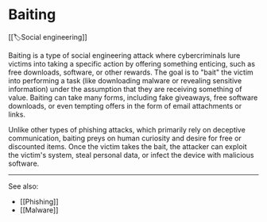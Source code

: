 
# Baiting

[[🏷️Social engineering]]

Baiting is a type of social engineering attack where cybercriminals lure victims into taking a specific action by offering something enticing, such as free downloads, software, or other rewards. The goal is to "bait" the victim into performing a task (like downloading malware or revealing sensitive information) under the assumption that they are receiving something of value. Baiting can take many forms, including fake giveaways, free software downloads, or even tempting offers in the form of email attachments or links.

Unlike other types of phishing attacks, which primarily rely on deceptive communication, baiting preys on human curiosity and desire for free or discounted items. Once the victim takes the bait, the attacker can exploit the victim's system, steal personal data, or infect the device with malicious software.

---

See also:

- [[Phishing]]
- [[Malware]]
